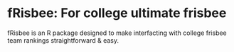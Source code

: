 # fRisbee: For college ultimate frisbee

fRisbee is an R package designed to make interfacting with college frisbee team rankings straightforward & easy. 
